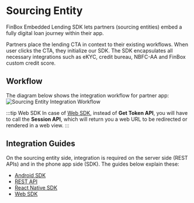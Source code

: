 # Sourcing Entity
FinBox Embedded Lending SDK lets partners (sourcing entities) embed a fully digital loan journey within their app.

Partners place the lending CTA in context to their existing workflows. When user clicks the CTA, they initialize our SDK. The SDK encapsulates all necessary integrations such as eKYC, credit bureau, NBFC-AA and FinBox custom credit score.

## Workflow
The diagram below shows the integration workflow for partner app:
<img src="https://finbox-cdn.s3.ap-south-1.amazonaws.com/docs/assets/ill_sourcing_entity_flow.png" alt="Sourcing Entity Integration Workflow" />

:::tip Web SDK
In case of [Web SDK](/middleware/web-sdk.html), instead of **Get Token API**, you will have to call the **Session API**, which will return you a web URL to be redirected or rendered in a web view.
:::

## Integration Guides
On the sourcing entity side, integration is required on the server side (REST APIs) and in the phone app side (SDK). The guides below explain these:
- [Android SDK](/middleware/android-sdk.html)
- [REST API](/middleware/sourcing-rest-api.html)
- [React Native SDK](/middleware/react-native.html)
- [Web SDK](/middleware/web-sdk.html)
